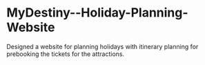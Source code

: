 # MyDestiny--Holiday-Planning-Website
Designed a website for planning holidays with itinerary planning for prebooking the tickets for the attractions.
